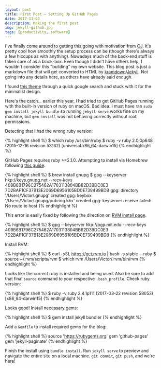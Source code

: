 ```yaml
---
layout: post
title: First Post – Setting Up GitHub Pages
date: 2017-11-03
description: Making the first post
img: jekyll-github.jpg
tags: [productivity, software]
---
```


I've finally come around to getting this going with motivation from [CJ](http://jekel.me). It's pretty cool how smoothly the setup process can be (though there's always a few hiccups as with anything). Nowadays much of the back-end stuff is taken care of as a black-box. Even though I didn't have others help, I wouldn't consider this "building" my own website. This blog post is just a markdown file that will get converted to HTML by [kramdown](https://kramdown.gettalong.org)/[Jekyll](https://jekyllrb.com). Not going into any details here, as others have already said enough.

I found [this theme](https://github.com/artemsheludko/flexible-jekyll) through a quick google search and stuck with it for the minimalist design.

Here's the catch... earlier this year, I had tried to get GitHub Pages running with the built-in version of ruby on macOS. Bad idea. I must have ran `sudo gem install jekyll bundle` so running `jekyll serve` works fine on my machine, but `gem install` was not behaving correctly without root permissions.

Detecting that I had the wrong ruby version:

{% highlight shell %}
$ which ruby
/usr/bin/ruby
$ ruby -v
ruby 2.0.0p648 (2015-12-16 revision 53162) [universal.x86_64-darwin15]
{% endhighlight %}

GitHub Pages requires ruby >=2.1.0.
Attempting to install via Homebrew following [this guide](http://usabilityetc.com/articles/ruby-on-mac-os-x-with-rvm/):

{% highlight shell %}
$ brew install gnupg
$ gpg --keyserver hkp://keys.gnupg.net --recv-keys 409B6B1796C275462A1703113804BB82D39DC0E3 7D2BAF1CF37B13E2069D6956105BD0E739499BDB
gpg: directory '/Users/Victor/.gnupg' created
gpg: keybox '/Users/Victor/.gnupg/pubring.kbx' created
gpg: keyserver receive failed: No route to host
{% endhighlight %}

This error is easily fixed by following the direction on [RVM install page](https://rvm.io/rvm/install).

{% highlight shell %}
$ gpg --keyserver hkp://pgp.mit.edu --recv-keys 409B6B1796C275462A1703113804BB82D39DC0E3 7D2BAF1CF37B13E2069D6956105BD0E739499BDB
{% endhighlight %}

Install RVM:

{% highlight shell %}
$ curl -sSL https://get.rvm.io | bash -s stable --ruby
$ source ~/.rvm/scripts/rvm
$ which rvm
/Users/Victor/.rvm/bin/rvm
{% endhighlight %}

Looks like the correct ruby is installed and being used. Also be sure to add that final `source` command to your respective `.bash_profile`. Check ruby version:

{% highlight shell %}
$ ruby -v
ruby 2.4.1p111 (2017-03-22 revision 58053) [x86_64-darwin15]
{% endhighlight %}

Looks good! Install necessary gems:

{% highlight shell %}
$ gem install jekyll bundler
{% endhighlight %}

Add a `Gemfile` to install required gems for the blog:

{% highlight shell %}
source 'https://rubygems.org'
gem 'github-pages'
gem 'jekyll-paginate'
{% endhighlight %}

Finish the install using `bundle install`. Run `jekyll serve` to preview and navigate the entire site on a local machine. `git commit`, `git push`, and we're here!
